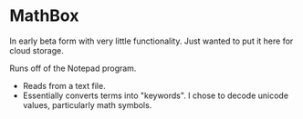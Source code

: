 MathBox
=======

In early beta form with very little functionality. Just wanted to put it here for cloud storage.

Runs off of the Notepad program.

- Reads from a text file.
- Essentially converts terms into "keywords". I chose to decode unicode values, particularly math symbols.
